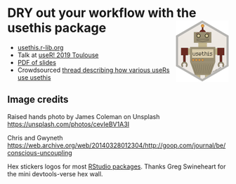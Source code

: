 # DRY out your workflow with the usethis package <img src="img/logo.png" align="right" height="139" />

  * [usethis.r-lib.org](https://usethis.r-lib.org)
  * Talk at [useR! 2019 Toulouse](https://user2019.r-project.org)
  * [PDF of slides](DRY-out-workflow-usethis.pdf)
  * Crowdsourced [thread describing how various useRs use usethis](https://github.com/r-lib/usethis/issues/787)

## Image credits

Raised hands photo by James Coleman on Unsplash <https://unsplash.com/photos/cevIeBV1A3I>

Chris and Gwyneth <https://web.archive.org/web/20140328012304/http://goop.com/journal/be/conscious-uncoupling>

Hex stickers logos for most [RStudio packages](https://github.com/rstudio/hex-stickers). Thanks Greg Swineheart for the mini devtools-verse hex wall.

